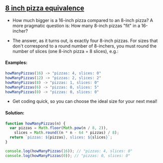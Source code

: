 ## [8 inch pizza equivalence](https://www.codewars.com/kata/599bb194b7a047b04d000077)

- How much bigger is a 16-inch pizza compared to an 8-inch pizza? A more pragmatic question is: How many 8-inch pizzas "fit" in a 16-incher?

- The answer, as it turns out, is exactly four 8-inch pizzas. For sizes that don't correspond to a round number of 8-inchers, you must round the number of slices (one 8-inch pizza = 8 slices), e.g.:

#### Examples:

```js
howManyPizzas(16) -> "pizzas: 4, slices: 0"
howManyPizzas(12) -> "pizzas: 2, slices: 2"
howManyPizzas(8) -> "pizzas: 1, slices: 0"
howManyPizzas(6) -> "pizzas: 0, slices: 5"
howManyPizzas(0) -> "pizzas: 0, slices: 0"
```

- Get coding quick, so you can choose the ideal size for your next meal!

#### Solution:

```js
function howManyPizzas(n) {
  var pizzas = Math.floor(Math.pow(n / 8, 2)),
    slices = Math.round((n * n - 64 * pizzas) / 8);
  return `pizzas: ${pizzas}, slices: ${slices}`;
}

console.log(howManyPizzas(16)); // "pizzas: 4, slices: 0"
console.log(howManyPizzas(0)); // "pizzas: 0, slices: 0"
```
